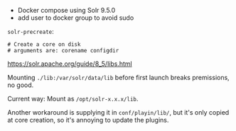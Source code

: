 - Docker compose using Solr 9.5.0
- add user to docker group to avoid sudo

`solr-precreate`:
```
# Create a core on disk
# arguments are: corename configdir
```

https://solr.apache.org/guide/8_5/libs.html

Mounting `./lib:/var/solr/data/lib` before first launch breaks premissions, no good.

Current way: Mount as `/opt/solr-x.x.x/lib`.

Another workaround is supplying it in `conf/playin/lib/`, but it's only copied at core creation, so it's annoying to update the plugins.